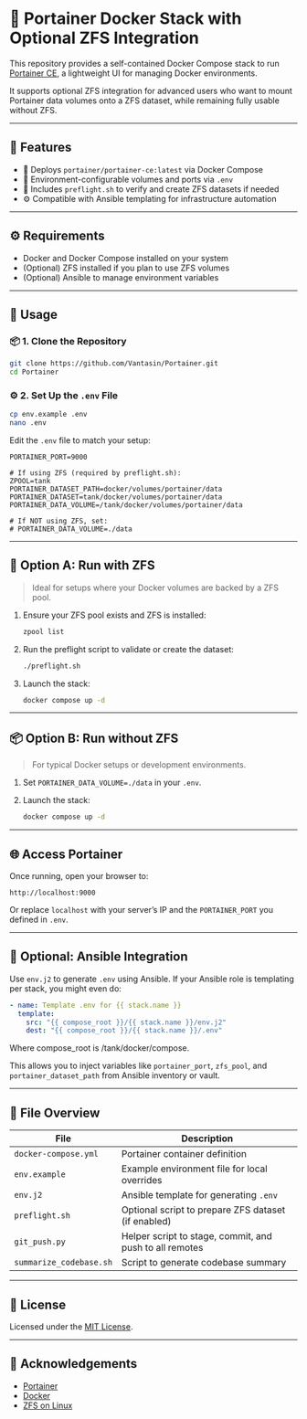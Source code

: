 # 🐳 Portainer Docker Stack with Optional ZFS Integration

This repository provides a self-contained Docker Compose stack to run [Portainer CE](https://www.portainer.io/), a lightweight UI for managing Docker environments.

It supports optional ZFS integration for advanced users who want to mount Portainer data volumes onto a ZFS dataset, while remaining fully usable without ZFS.

---

## 📁 Features

- 🐳 Deploys `portainer/portainer-ce:latest` via Docker Compose
- 🔐 Environment-configurable volumes and ports via `.env`
- 🧪 Includes `preflight.sh` to verify and create ZFS datasets if needed
- ⚙️ Compatible with Ansible templating for infrastructure automation

---

## ⚙️ Requirements

- Docker and Docker Compose installed on your system
- (Optional) ZFS installed if you plan to use ZFS volumes
- (Optional) Ansible to manage environment variables

---

## 🚀 Usage

### 📦 1. Clone the Repository

```bash
git clone https://github.com/Vantasin/Portainer.git
cd Portainer
```

### ⚙️ 2. Set Up the `.env` File

```bash
cp env.example .env
nano .env
```

Edit the `.env` file to match your setup:

```dotenv
PORTAINER_PORT=9000

# If using ZFS (required by preflight.sh):
ZPOOL=tank
PORTAINER_DATASET_PATH=docker/volumes/portainer/data
PORTAINER_DATASET=tank/docker/volumes/portainer/data
PORTAINER_DATA_VOLUME=/tank/docker/volumes/portainer/data

# If NOT using ZFS, set:
# PORTAINER_DATA_VOLUME=./data
```

---

## 🧰 Option A: Run with ZFS

> Ideal for setups where your Docker volumes are backed by a ZFS pool.

1. Ensure your ZFS pool exists and ZFS is installed:
   ```bash
   zpool list
   ```

2. Run the preflight script to validate or create the dataset:
   ```bash
   ./preflight.sh
   ```

3. Launch the stack:
   ```bash
   docker compose up -d
   ```

---

## 📦 Option B: Run without ZFS

> For typical Docker setups or development environments.

1. Set `PORTAINER_DATA_VOLUME=./data` in your `.env`.

2. Launch the stack:
   ```bash
   docker compose up -d
   ```

---

## 🌐 Access Portainer

Once running, open your browser to:

```
http://localhost:9000
```

Or replace `localhost` with your server’s IP and the `PORTAINER_PORT` you defined in `.env`.

---

## 🤖 Optional: Ansible Integration

Use `env.j2` to generate `.env` using Ansible. If your Ansible role is templating per stack, you might even do:

```yaml
- name: Template .env for {{ stack.name }}
  template:
    src: "{{ compose_root }}/{{ stack.name }}/env.j2"
    dest: "{{ compose_root }}/{{ stack.name }}/.env"
```

Where compose_root is /tank/docker/compose.

This allows you to inject variables like `portainer_port`, `zfs_pool`, and `portainer_dataset_path` from Ansible inventory or vault.

---

## 📄 File Overview

| File                 | Description                                           |
|----------------------|-------------------------------------------------------|
| `docker-compose.yml` | Portainer container definition                        |
| `env.example`        | Example environment file for local overrides          |
| `env.j2`             | Ansible template for generating `.env`                |
| `preflight.sh`       | Optional script to prepare ZFS dataset (if enabled)   |
| `git_push.py`        | Helper script to stage, commit, and push to all remotes |
| `summarize_codebase.sh` | Script to generate codebase summary                 |

---

## 📝 License

Licensed under the [MIT License](LICENSE).

---

## 🙏 Acknowledgements

- [Portainer](https://www.portainer.io/)
- [Docker](https://www.docker.com/)
- [ZFS on Linux](https://openzfs.org/)

